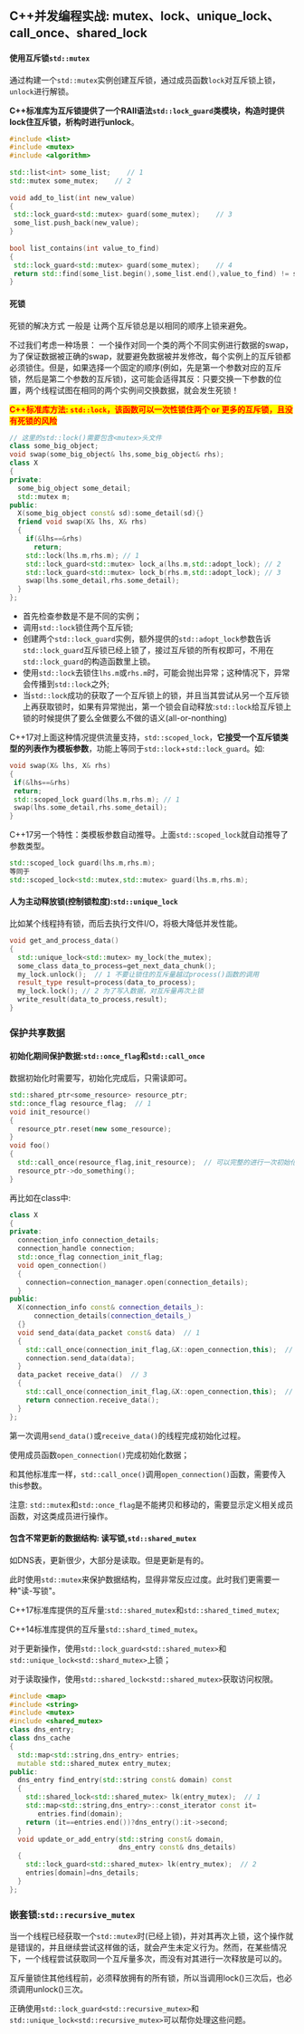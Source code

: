 ## C++并发编程实战: mutex、lock、unique_lock、call_once、shared_lock

#### 使用互斥锁`std::mutex`

通过构建一个`std::mutex`实例创建互斥锁，通过成员函数`lock`对互斥锁上锁，`unlock`进行解锁。

**C++标准库为互斥锁提供了一个RAII语法`std::lock_guard`类模块，构造时提供lock住互斥锁，析构时进行unlock**。

```cpp
#include <list>
#include <mutex>
#include <algorithm>
 
std::list<int> some_list;    // 1
std::mutex some_mutex;    // 2
 
void add_to_list(int new_value)
{
 std::lock_guard<std::mutex> guard(some_mutex);    // 3
 some_list.push_back(new_value);
}
 
bool list_contains(int value_to_find)
{
 std::lock_guard<std::mutex> guard(some_mutex);    // 4
 return std::find(some_list.begin(),some_list.end(),value_to_find) != some_list.end();
}
```

#### 死锁

死锁的解决方式 一般是 让两个互斥锁总是以相同的顺序上锁来避免。

不过我们考虑一种场景： 一个操作对同一个类的两个不同实例进行数据的swap，为了保证数据被正确的swap，就要避免数据被并发修改，每个实例上的互斥锁都必须锁住。但是，如果选择一个固定的顺序(例如，先是第一个参数对应的互斥锁，然后是第二个参数的互斥锁)，这可能会适得其反：只要交换一下参数的位置，两个线程试图在相同的两个实例间交换数据，就会发生死锁！

**<mark style="color:red;">C++标准库方法: `std::lock`，该函数可以一次性锁住两个 or 更多的互斥锁，且没有死锁的风险</mark>**

```cpp
// 这里的std::lock()需要包含<mutex>头文件
class some_big_object;
void swap(some_big_object& lhs,some_big_object& rhs);
class X
{
private:
  some_big_object some_detail;
  std::mutex m;
public:
  X(some_big_object const& sd):some_detail(sd){}
  friend void swap(X& lhs, X& rhs)
  {
    if(&lhs==&rhs)
      return;
    std::lock(lhs.m,rhs.m); // 1
    std::lock_guard<std::mutex> lock_a(lhs.m,std::adopt_lock); // 2
    std::lock_guard<std::mutex> lock_b(rhs.m,std::adopt_lock); // 3
    swap(lhs.some_detail,rhs.some_detail);
  }
};
```

- 首先检查参数是不是不同的实例；
- 调用`std::lock`锁住两个互斥锁;
- 创建两个`std::lock_guard`实例，额外提供的`std::adopt_lock`参数告诉`std::lock_guard`互斥锁已经上锁了，接过互斥锁的所有权即可，不用在`std::lock_guard`的构造函数里上锁。
- 使用`std::lock`去锁住`lhs.m`或`rhs.m`时，可能会抛出异常；这种情况下，异常会传播到`std::lock`之外;
- 当`std::lock`成功的获取了一个互斥锁上的锁，并且当其尝试从另一个互斥锁上再获取锁时，如果有异常抛出，第一个锁会自动释放:`std::lock`给互斥锁上锁的时候提供了要么全做要么不做的语义(all-or-nonthing)

C++17对上面这种情况提供流量支持，`std::scoped_lock`，**它接受一个互斥锁类型的列表作为模板参数**，功能上等同于`std::lock`+`std::lock_guard`。如:

```cpp
void swap(X& lhs, X& rhs)
{
 if(&lhs==&rhs)
 return;
 std::scoped_lock guard(lhs.m,rhs.m); // 1
 swap(lhs.some_detail,rhs.some_detail);
}
```

C++17另一个特性：类模板参数自动推导。上面`std::scoped_lock`就自动推导了参数类型。

```cpp
std::scoped_lock guard(lhs.m,rhs.m);
等同于
std::scoped_lock<std::mutex,std::mutex> guard(lhs.m,rhs.m);
```

#### 人为主动释放锁(控制锁粒度):`std::unique_lock`

比如某个线程持有锁，而后去执行文件I/O，将极大降低并发性能。

```cpp
void get_and_process_data()
{
  std::unique_lock<std::mutex> my_lock(the_mutex);
  some_class data_to_process=get_next_data_chunk();
  my_lock.unlock();  // 1 不要让锁住的互斥量越过process()函数的调用
  result_type result=process(data_to_process);
  my_lock.lock(); // 2 为了写入数据，对互斥量再次上锁
  write_result(data_to_process,result);
}
```

### 保护共享数据

#### 初始化期间保护数据:`std::once_flag`和`std::call_once`

数据初始化时需要写，初始化完成后，只需读即可。

```cpp
std::shared_ptr<some_resource> resource_ptr;
std::once_flag resource_flag;  // 1
void init_resource()
{
  resource_ptr.reset(new some_resource);
}
void foo()
{
  std::call_once(resource_flag,init_resource);  // 可以完整的进行一次初始化
  resource_ptr->do_something();
}
```

再比如在class中:

```cpp
class X
{
private:
  connection_info connection_details;
  connection_handle connection;
  std::once_flag connection_init_flag;
  void open_connection()
  {
    connection=connection_manager.open(connection_details);
  }
public:
  X(connection_info const& connection_details_):
      connection_details(connection_details_)
  {}
  void send_data(data_packet const& data)  // 1
  {
    std::call_once(connection_init_flag,&X::open_connection,this);  // 2
    connection.send_data(data);
  }
  data_packet receive_data()  // 3
  {
    std::call_once(connection_init_flag,&X::open_connection,this);  // 2
    return connection.receive_data();
  }
};
```

第一次调用`send_data()`或`receive_data()`的线程完成初始化过程。

使用成员函数`open_connection()`完成初始化数据；

和其他标准库一样，`std::call_once()`调用`open_connection()`函数，需要传入this参数。

注意: `std::mutex`和`std::once_flag`是不能拷贝和移动的，需要显示定义相关成员函数，对这类成员进行操作。

#### 包含不常更新的数据结构: 读写锁,`std::shared_mutex`

如DNS表，更新很少，大部分是读取。但是更新是有的。

此时使用`std::mutex`来保护数据结构，显得非常反应过度。此时我们更需要一种"读-写锁"。

C++17标准库提供的互斥量:`std::shared_mutex`和`std::shared_timed_mutex`;

C++14标准库提供的互斥量`std::shard_timed_mutex`。

对于更新操作，使用`std::lock_guard<std::shared_mutex>`和`std::unique_lock<std::shard_mutex>`上锁；

对于读取操作，使用`std::shared_lock<std::shared_mutex>`获取访问权限。

```cpp
#include <map>
#include <string>
#include <mutex>
#include <shared_mutex>
class dns_entry;
class dns_cache
{
  std::map<std::string,dns_entry> entries;
  mutable std::shared_mutex entry_mutex;
public:
  dns_entry find_entry(std::string const& domain) const
  {
    std::shared_lock<std::shared_mutex> lk(entry_mutex);  // 1
    std::map<std::string,dns_entry>::const_iterator const it=
       entries.find(domain);
    return (it==entries.end())?dns_entry():it->second;
  }
  void update_or_add_entry(std::string const& domain,
                           dns_entry const& dns_details)
  {
    std::lock_guard<std::shared_mutex> lk(entry_mutex);  // 2
    entries[domain]=dns_details;
  }
};
```

### 嵌套锁:`std::recursive_mutex`

当一个线程已经获取一个`std::mutex`时(已经上锁)，并对其再次上锁，这个操作就是错误的，并且继续尝试这样做的话，就会产生未定义行为。然而，在某些情况下，一个线程尝试获取同一个互斥量多次，而没有对其进行一次释放是可以的。

互斥量锁住其他线程前，必须释放拥有的所有锁，所以当调用lock()三次后，也必须调用unlock()三次。

正确使用`std::lock_guard<std::recursive_mutex>`和`std::unique_lock<std::recursive_mutex>`可以帮你处理这些问题。